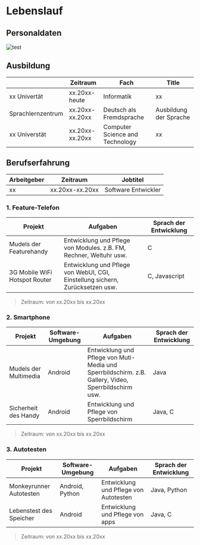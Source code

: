 # Lebenslauf

## Personaldaten

![test](https://help.github.com/assets/images/site/set-up-git.gif)

## Ausbildung

|  | Zeitraum | Fach | Title |
| ---- | ---- | ---- | --- |
| xx Univertät | xx.20xx-heute | Informatik | xx |
| Sprachlernzentrum | xx.20xx-xx.20xx | Deutsch als Fremdsprache | Ausbildung der Sprache |
| xx Universtät | xx.20xx-xx.20xx | Computer Science and Technology | xx |

## Berufserfahrung

| Arbeitgeber | Zeitraum | Jobtitel |
| --- | --- | --- |
| xx | xx.20xx-xx.20xx | Software Entwickler |

### 1. Feature-Telefon

| Projekt | Aufgaben | Sprach der Entwicklung |
| --- | --- | --- |
| Mudels der Featurehandy | Entwicklung und Pflege von Modules. z.B. FM, Rechner, Weltuhr usw. | C |
| 3G Mobile WiFi Hotspot Router | Entwicklung und Pflege von WebUI, CGI, Einstellung sichern, Zurücksetzen usw. | C, Javascript |

> Zeitraum: von xx.20xx bis xx.20xx

### 2. Smartphone

| Projekt | Software-Umgebung | Aufgaben | Sprach der Entwicklung |
| --- | --- | --- | --- |
| Mudels der Multimedia | Android | Entwicklung und Pflege von Muti-Media und Sperrbildschirm. z.B. Gallery, Video, Sperrbildschirm usw. | Java |
| Sicherheit des Handy | Android | Entwicklung und Pflege von Sperrbildschirm | Java, C |

> Zeitraum: von xx.20xx bis xx.20xx

### 3. Autotesten

| Projekt | Software-Umgebung | Aufgaben | Sprach der Entwicklung |
| --- | --- | --- | --- |
| Monkeyrunner Autotesten | Android, Python | Entwicklung und Pflege von Autotesten | Java, Python |
| Lebenstest des Speicher | Android | Entwicklung und Pflege von apps | Java, C |

> Zeitraum: von xx.20xx bis xx.20xx

